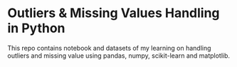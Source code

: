 # Outliers & Missing Values Handling in Python

This repo contains notebook and datasets of my learning on handling outliers and missing value using pandas, numpy, scikit-learn and matplotlib.
